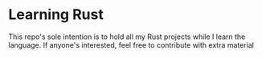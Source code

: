 # Learning Rust

This repo's sole intention is to hold all my Rust projects while I learn the language. If anyone's interested, feel free to contribute with extra material
